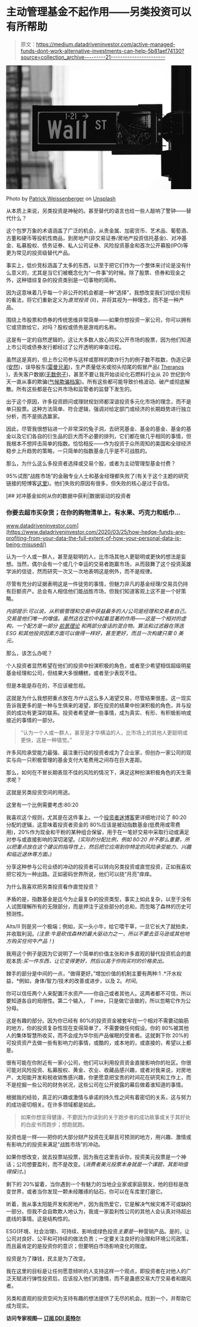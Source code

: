 # 主动管理基金不起作用——另类投资可以有所帮助

> 原文：<https://medium.datadriveninvestor.com/active-managed-funds-dont-work-alternative-investments-can-help-5b81aef74130?source=collection_archive---------21----------------------->

![](img/bc44ccbd6c650562cad242580e5313a7.png)

Photo by [Patrick Weissenberger](https://unsplash.com/@ricktap?utm_source=medium&utm_medium=referral) on [Unsplash](https://unsplash.com?utm_source=medium&utm_medium=referral)

从本质上来说，另类投资是神秘的。甚至替代的语言也给一些人敲响了警钟——替代什么？

这个包罗万象的术语涵盖了广泛的机会，从贵金属、加密货币、艺术品、葡萄酒、古董和硬币等投机性商品，到房地产(非交易证券/房地产投资信托基金)、对冲基金、私募股权、债务证券、私人公司证券、风险投资基金和首次公开募股(IPO)等更为常见的投资级替代产品。

事实上，低价竞标涵盖了太多的东西，以至于把它们作为一个整体来讨论是没有什么意义的，尤其是当它们被概念化为“一件事”的时候。除了股票、债券和现金之外，这种错综复杂的投资类别是一切事物的简称。

因为这意味着几乎每一个非公开的机会都是一种“选择”，我想改变我们对低价竞标的看法，将它们重新定义为*直觉投资* (II)，并将其视为一种理念，而不是一种产品。

围绕上市股票和债券的传统思维非常简单——如果你想投资一家公司，你可以拥有它或贷款给它，对吗？股权或债务是游戏的名称。

这是有一定的自然逻辑的，这让大多数人放心购买公开市场的股票，因为他们知道上市公司或债券发行都经过了公开透明的审查过程。

虽然这是真的，但上市公司参与这样或那样的欺诈行为的例子数不胜数，伪造记录([安然](https://www.britannica.com/event/Enron-scandal))，误导股东([雷曼兄弟](https://en.wikipedia.org/wiki/Lehman_Brothers))，生产质量低劣或彻头彻尾的假冒产品( [Theranos](https://en.wikipedia.org/wiki/Theranos) )，丢失客户数据([无数例子](https://www.csoonline.com/article/2130877/the-biggest-data-breaches-of-the-21st-century.html))，甚至不要让我开始谈论化石燃料行业从 20 世纪到今天一直从事的欺骗([气候欺骗档案](https://ucsusa.org/resources/climate-deception-dossiers))。所有这些都可能导致价格波动、破产或彻底解散。所有这些都是在公共市场和监管者的监督下发生的。

出于这个原因，许多投资顾问或理财规划师都深谙投资多元化市场的理念，而不是单只股票。这种方法简单、符合逻辑，强调对给定部门或经济的长期趋势进行独立分析，而不是挑选赢家。

因此，尽管我很想钻进一个非常深的兔子洞，去研究基金、基金的基金、基金的基金以及它们各自的衍生品的巨大而不必要的排列，它们都在做几乎相同的事情，但我根本不想抨击简单的指数。恰恰相反——作为投资于众所周知的美国和全球经济稳步上升趋势的策略，一只简单的指数基金几乎是不可战胜的。

那么，为什么这么多投资者选择或交易个股，或者为主动管理型基金付费？

95%试图“战胜市场”的金融专业人士和基金经理都失败了(有关于这个主题的研究链接的短博客[这里](https://www.aei.org/carpe-diem/more-evidence-that-its-very-hard-to-beat-the-market-over-time-95-of-financial-professionals-cant-do-it/))。他们失败的原因有很多，但失败的核心是过于自信。

[](https://www.datadriveninvestor.com/2020/03/25/how-hedge-funds-are-profiting-from-your-data-the-full-extent-of-how-your-personal-data-is-being-misused/) [## 对冲基金如何从你的数据中获利|数据驱动的投资者

### 你要去超市买杂货；在你的购物清单上，有水果、巧克力和纸巾…

www.datadriveninvestor.com](https://www.datadriveninvestor.com/2020/03/25/how-hedge-funds-are-profiting-from-your-data-the-full-extent-of-how-your-personal-data-is-being-misused/) 

认为一个人或一群人，甚至是聪明的人，比市场其他人更聪明或更快的想法是妄想。当然，偶尔会有一个或几个幸运的交易者跑赢市场，从而鼓舞了这个投资英雄学派的信徒，然而研究一次又一次地表明这是例外，而不是规律。

尽管有充分的证据表明这是一件徒劳的事情，但魅力非凡的基金经理/交易员仍持有巨额资产。总会有人相信他们能战胜市场，但我们知道客观上这不是一个好策略。

*内部提示:可以说，从积极管理和交易中获益最多的人/公司是经理和交易者自己。交易是他们唯一的增值。虽然这在定价中起着显著的作用——这是一个相对的虚构，一个配方是一部分* [*前景理论*](https://www.investopedia.com/terms/p/prospecttheory.asphttps://www.investopedia.com/terms/p/prospecttheory.asphttps://www.investopedia.com/terms/p/prospecttheory.asp) *和两部分废话的混合物。算法和过滤器在筛选 ESG 和其他投资因素方面可以做得一样好，甚至更好，而且一次构建只需 0 美元。*

那么，该怎么办呢？

个人投资者显然希望在他们的投资中扮演积极的角色，或者至少希望相信超级明星基金经理和公司，但结果大多很糟糕，或者至少表现不佳。

但是本能是存在的，不应该被忽视。

这就是为什么我想把重点放在*为什么*这么多人渴望交易，尽管结果很差。这一现实告诉我更多的是一种与生俱来的渴望，即在投资的结果中扮演积极的角色，并与投资的成功有更深的联系。投资者希望*做*一些事情，成为真实、有形、有积极影响或接近的事情的一部分。

> “认为一个人或一群人，甚至是才华横溢的人，比市场上的其他人更聪明或更快，这是一种错觉。”

许多风险承受能力最强、最注重行动的投资者成为了企业家，但创办一家公司的现实与向一只积极管理的基金支付大笔费用之间存在巨大差距。

那么，如何在不冒长期表现不佳的风险的情况下，满足这种扮演积极角色的天生需求呢？

这就是另类投资空间的用途。

这里有一个比例需要考虑:80:20

我喜欢这个规则，尤其是在这件事上。一个[投资者迷博客](https://investorjunkie.com/investing/assets-index-funds/)更详细地讨论了 80:20 分配的逻辑，这意味着投资者资金的 80%应该是被动指数基金(低费用或零费用)，20%作为现金和干粉的某种组合保留，用于在一笔好交易中采取行动或满足对参与或直接影响的深切渴望。*(实际的分配比例，例如 80:20 并不那么重要，所以把重点放在这个建议的指导性上，然后把它应用到你特定的风险承受能力、兴趣和临近退休等方面。)*

分享这种参与公司业绩的冲动的投资者可以转向另类投资或直觉投资，正如我喜欢把它视为一种出路。正如密码世界所说，他们可以挠“月亮”痒痒。

为什么我喜欢把另类投资看作直觉投资？

矛盾的是，指数基金是迄今为止最复杂的投资类型，事实上如此复杂，以至于没有人试图理解所有的无限部分，而是押注于这些部分的总和，而忽略了森林的历史可预测性。

Alts/II 则是另一个极端；例如，买一头小牛，给它喂干草，一旦它长大了就拍卖，并收取利润。*(注意:牛是砍伐森林的最大驱动力之一，所以不要去亚马逊或其他地方购买任何牛产品！)*

我用这个例子是因为它说明了一个简单的价值主张和许多直观的替代投资机会的直观本质:*买一件东西，让它变得更好，然后以高于你购买时的价格卖出。*

棘手的部分是中间的一点，“做得更好。”增加价值的机制主要有两种:1 .*汗水权益，*例如，身体/智力/技术的改善或进步，以及 2。*时间*。

你可以信任两个人来配置汗水资产——你自己或者其他人。这两者都不可信，所以要知道各自的局限性。第二个输入， *T* ime，只是做它该做的，所以忽略它作为公分母。

这是有趣的部分。因为你已经有 80%的投资资金被套牢在一个相对不需要动脑筋的地方，你的投资复杂性现在变得简单了，不需要做任何假设。你的 80%被其他人的集体智慧所收买，而不会成为华尔街产品催眠的受害者。这就剩下你 20%的可投资资产去做一些有影响力的事情，或酷的，或本地的，或直接的，希望以上都是。

很有可能在你附近有一家小公司，他们可以利用投资资金直接影响你的社区。你很可能对风险投资、私募股权、黄金、农业、收藏品感兴趣，或者对我来说，对房地产、太阳能开发和税收销售感兴趣，你更愿意把宝贵的时间花在研究和工作上，而不是挖掘一些公司的财务状况，这些公司在公开披露的幕后做着谁知道的事情。

根据我的经验，真正的兴趣或激情与承诺的持久性之间有着密切的关系，这与努力的成功密切相关。在许多领域都是如此。

> 如果你想变得健康，不要因为你读到的关于跑步者的成功故事或关于其好处的白皮书而跑步；想跑就跑。

投资也是一样——把你的大部分财产投资在无聊且可预测的地方，用兴趣、激情或有影响力的投资来满足“战胜市场”的冲动。

如果你想改变，就去投票站投票，因为我在这里告诉你，投资美元投票是一个神话；公司想要盈利，而不是改变。(*消费者美元投票本身就是一个课题，其影响值得探讨。*)

剩下的 20%留着，当你遇到一个有魅力的当地企业家或家庭朋友，他的目标是改变世界，或者当你发现一颗未经雕琢的钻石，你可以在车库里打磨它。

听着，我从事太阳能开发和房地产，因为我热爱它，它是解决气候灾难不可或缺的一部分。但我不会自欺欺人地认为，我或一家盈利性公司的其他人会认真对待超出底线的事情。这是结构性的。

ESG(环境、社会治理)、可持续、影响或绿色投资*主要是*一种营销产品。是的，让公司对良好、公平和可持续的做法负责；一定要关注良好的治理和环境公司政策，而且最肯定的是投资你的意识；但要明白市场影响变化的限度。

投资是为了赚钱，民主是为了改变。

我在这里的目标是让任何愿意倾听的人支持这样一个观点，即投资者在对他人的广泛天赋进行弹性投资后，应该投入他们的激情，而不是蛊惑交易大厅交易者和跟风者。

另类和直观的投资空间为支持有趣的想法提供了无尽的机会。找到一个，并帮助它成为现实。

**访问专家视图—** [**订阅 DDI 英特尔**](https://datadriveninvestor.com/ddi-intel)
